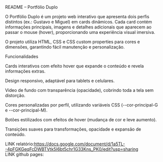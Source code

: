 README – Portfólio Duplo

O Portfólio Duplo é um projeto web interativo que apresenta dois perfis distintos (ex.: Gustavo e Miguel) em cards dinâmicos. Cada card contém informações principais, imagens e detalhes adicionais que aparecem ao passar o mouse (hover), proporcionando uma experiência visual imersiva.

O projeto utiliza HTML, CSS e CSS custom properties para cores e dimensões, garantindo fácil manutenção e personalização.

Funcionalidades

Cards interativos com efeito hover que expande o conteúdo e revela informações extras.

Design responsivo, adaptável para tablets e celulares.

Video de fundo com transparência (opacidade), cobrindo toda a tela sem distorção.

Cores personalizadas por perfil, utilizando variáveis CSS (--cor-principal-G e --cor-principal-M).

Botões estilizados com efeitos de hover (mudança de cor e leve aumento).

Transições suaves para transformações, opacidade e expansão de conteúdo.

LINK relatório:https://docs.google.com/document/d/1a5TL--4pFGKGeqFcDWBTVtk5I6bt5chr1G33Kns_PK0/edit?usp=sharing  
LINK github pages:
